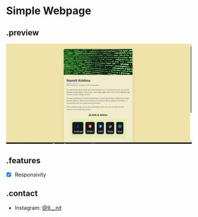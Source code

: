 # Simple Webpage
## .preview
![To-Do List App](https://github.com/9-nit/Alfido-Tech-Internship/blob/main/Task%201/img.png)

## .features
- [x] Responsivity
      
## .contact
- Instagram: [@9._.nit](https://instagram.com/9._.nit)
